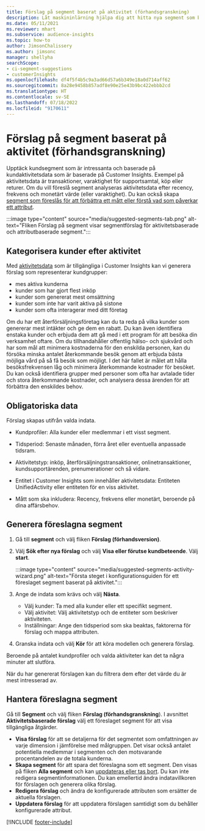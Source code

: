 ```yaml
---
title: Förslag på segment baserat på aktivitet (förhandsgranskning)
description: Låt maskininlärning hjälpa dig att hitta nya segment som bygger på kundaktiviteter.
ms.date: 05/11/2021
ms.reviewer: mhart
ms.subservice: audience-insights
ms.topic: how-to
author: JimsonChalissery
ms.author: jimsonc
manager: shellyha
searchScope:
- ci-segment-suggestions
- customerInsights
ms.openlocfilehash: df4f5f4b5c9a3ad66d57a6b349e18a0d714aff62
ms.sourcegitcommit: 8a28e9458b857adf8e90e25e43b9bc422ebbb2cd
ms.translationtype: HT
ms.contentlocale: sv-SE
ms.lasthandoff: 07/18/2022
ms.locfileid: "9170611"
---
```

# <a name="suggested-segments-based-on-activity-preview"></a>Förslag på segment baserat på aktivitet (förhandsgranskning)

Upptäck kundsegment som är intressanta och baserade på kundaktivitetsdata som är baserade på Customer Insights. Exempel på aktivitetsdata är transaktioner, varaktighet för supportsamtal, köp eller returer. Om du vill föreslå segment analyseras aktivitetsdata efter recency, frekvens och monetärt värde (eller varaktighet). Du kan också skapa [segment som föreslås för att förbättra ett mått eller förstå vad som påverkar ett attribut](suggested-segments.md).

:::image type="content" source="media/suggested-segments-tab.png" alt-text="Fliken Förslag på segment visar segmentförslag för aktivitetsbaserade och attributbaserade segment.":::

## <a name="categorize-customers-by-activity"></a>Kategorisera kunder efter aktivitet

Med [aktivitetsdata](activities.md) som är tillgängliga i Customer Insights kan vi generera förslag som representerar kundgrupper:

- mes aktiva kunderna 
- kunder som har gjort flest inköp 
- kunder som genererat mest omsättning 
- kunder som inte har varit aktiva på sistone 
- kunder som ofta interagerar med ditt företag  

Om du har ett återförsäljningsföretag kan du ta reda på vilka kunder som genererar mest intäkter och ge dem en rabatt. Du kan även identifiera enstaka kunder och erbjuda dem att gå med i ett program för att besöka din verksamhet oftare.
Om du tillhandahåller offentlig hälso- och sjukvård och har som mål att minimera kostnaderna för den enskilda personen, kan du försöka minska antalet återkommande besök genom att erbjuda bästa möjliga vård på så få besök som möjligt. I det här fallet är målet att hålla besöksfrekvensen låg och minimera återkommande kostnader för besöket. Du kan också identifiera grupper med personer som ofta har avtalade tider och stora återkommande kostnader, och analysera dessa ärenden för att förbättra den enskildes behov.

## <a name="required-data"></a>Obligatoriska data

Förslag skapas utifrån valda indata.

- Kundprofiler: Alla kunder eller medlemmar i ett visst segment.

- Tidsperiod: Senaste månaden, förra året eller eventuella anpassade tidsram.

- Aktivitetstyp: inköp, återförsäljningstransaktioner, onlinetransaktioner, kundsupportärenden, prenumerationer och så vidare.  

- Entitet i Customer Insights som innehåller aktivitetsdata: Entiteten UnifiedActivity eller entiteten för en viss aktivitet.

- Mått som ska inkludera: Recency, frekvens eller monetärt, beroende på dina affärsbehov.

## <a name="generate-suggested-segments"></a>Generera föreslagna segment

1. Gå till **segment** och välj fliken **Förslag (förhandsversion)**.

1. Välj **Sök efter nya förslag** och välj **Visa eller förutse kundbeteende**. Välj **start**.

   :::image type="content" source="media/suggested-segments-activity-wizard.png" alt-text="Första steget i konfigurationsguiden för ett föreslaget segment baserat på aktivitet.":::

1. Ange de indata som krävs och välj **Nästa**.

   - Välj kunder: Ta med alla kunder eller ett specifikt segment.
   - Välj aktivitet: Välj aktivitetstyp och de entiteter som beskriver aktiviteten.
   - Inställningar: Ange den tidsperiod som ska beaktas, faktorerna för förslag och mappa attributen.

1. Granska indata och välj **Kör** för att köra modellen och generera förslag.

Beroende på antalet kundprofiler och valda aktiviteter kan det ta några minuter att slutföra.

När du har genererat förslagen kan du filtrera dem efter det värde du är mest intresserad av.

## <a name="manage-suggested-segments"></a>Hantera föreslagna segment

Gå till **Segment** och välj fliken **Förslag (förhandsgranskning**). I avsnittet **Aktivitetsbaserade förslag** välj ett föreslaget segment för att visa tillgängliga åtgärder.

- **Visa förslag** för att se detaljerna för det segmentet som omfattningen av varje dimension i jämförelse med målgruppen. Det visar också antalet potentiella medlemmar i segmenten och den motsvarande procentandelen av de totala kunderna.
- **Skapa segment** för att spara det föreslagna som ett segment. Den visas på fliken **Alla segment** och kan [uppdateras eller tas bort](segments.md). Du kan inte redigera segmentinformationen. Du kan emellertid ändra indatavillkoren för förslagen och generera olika förslag.
- **Redigera förslag** och ändra de konfigurerade attributen som ersätter de aktuella förslagen.
- **Uppdatera förslag** för att uppdatera förslagen samtidigt som du behåller konfigurerade attribut.

[!INCLUDE [footer-include](includes/footer-banner.md)]
